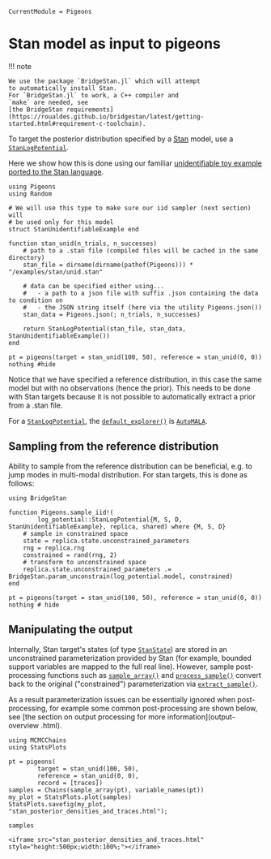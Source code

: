 ```@meta
CurrentModule = Pigeons
```

# Stan model as input to pigeons

!!! note

    We use the package `BridgeStan.jl` which will attempt 
    to automatically install Stan. 
    For `BridgeStan.jl` to work, a C++ compiler and 
    `make` are needed, see 
    [the BridgeStan requirements](https://roualdes.github.io/bridgestan/latest/getting-started.html#requirement-c-toolchain).


To target the posterior distribution specified by 
a [Stan](https://mc-stan.org/) model, use 
a [`StanLogPotential`](@ref). 

Here we show how this is done using our familiar [unidentifiable toy example](unidentifiable-example.html)
[ported to the Stan language](https://github.com/Julia-Tempering/Pigeons.jl/blob/main/examples/stan/unid.stan).

```@example stan
using Pigeons 
using Random

# We will use this type to make sure our iid sampler (next section) will 
# be used only for this model
struct StanUnidentifiableExample end

function stan_unid(n_trials, n_successes)
    # path to a .stan file (compiled files will be cached in the same directory)
    stan_file = dirname(dirname(pathof(Pigeons))) * "/examples/stan/unid.stan"

    # data can be specified either using...
    #   - a path to a json file with suffix .json containing the data to condition on
    #   - the JSON string itself (here via the utility Pigeons.json())
    stan_data = Pigeons.json(; n_trials, n_successes)

    return StanLogPotential(stan_file, stan_data, StanUnidentifiableExample())
end

pt = pigeons(target = stan_unid(100, 50), reference = stan_unid(0, 0))
nothing #hide
```

Notice that we have specified a reference distribution, in this case the same model but with 
no observations (hence the prior). This needs to be done with Stan targets because it is 
not possible to automatically extract a prior from a .stan file. 

For a [`StanLogPotential`](@ref), the [`default_explorer()`](@ref) is [`AutoMALA`](@ref). 



## Sampling from the reference distribution

Ability to sample from the reference distribution can be beneficial, e.g. to jump modes 
in multi-modal distribution. 
For stan targets, this is done as follows:

```@example stan
using BridgeStan

function Pigeons.sample_iid!(
        log_potential::StanLogPotential{M, S, D, StanUnidentifiableExample}, replica, shared) where {M, S, D}
    # sample in constrained space
    state = replica.state.unconstrained_parameters
    rng = replica.rng 
    constrained = rand(rng, 2)
    # transform to unconstrained space
    replica.state.unconstrained_parameters .= BridgeStan.param_unconstrain(log_potential.model, constrained)
end

pt = pigeons(target = stan_unid(100, 50), reference = stan_unid(0, 0))
nothing # hide
```


## Manipulating the output

Internally, Stan target's states (of type [`StanState`](@ref)) are stored in an unconstrained 
parameterization provided by Stan 
(for example, bounded support variables are mapped to the full real line). 
However, sample post-processing functions such as [`sample_array()`](@ref) and [`process_sample()`](@ref) 
convert back to the original ("constrained") parameterization via [`extract_sample()`](@ref). 

As a result parameterization issues can be essentially ignored when post-processing, for example some 
common post-processing are shown below, see [the section on output processing for more information](output-overview
.html). 

```@example stan
using MCMCChains
using StatsPlots

pt = pigeons(
        target = stan_unid(100, 50), 
        reference = stan_unid(0, 0), 
        record = [traces])
samples = Chains(sample_array(pt), variable_names(pt))
my_plot = StatsPlots.plot(samples)
StatsPlots.savefig(my_plot, "stan_posterior_densities_and_traces.html"); 

samples
```

```@raw html
<iframe src="stan_posterior_densities_and_traces.html" style="height:500px;width:100%;"></iframe>
```


